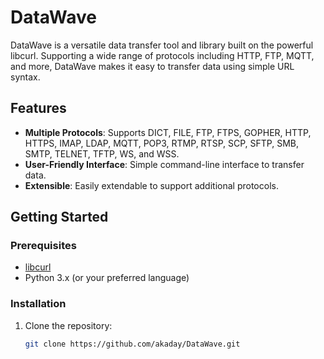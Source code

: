 # DataWave

DataWave is a versatile data transfer tool and library built on the powerful libcurl. Supporting a wide range of protocols including HTTP, FTP, MQTT, and more, DataWave makes it easy to transfer data using simple URL syntax.

## Features

- **Multiple Protocols**: Supports DICT, FILE, FTP, FTPS, GOPHER, HTTP, HTTPS, IMAP, LDAP, MQTT, POP3, RTMP, RTSP, SCP, SFTP, SMB, SMTP, TELNET, TFTP, WS, and WSS.
- **User-Friendly Interface**: Simple command-line interface to transfer data.
- **Extensible**: Easily extendable to support additional protocols.

## Getting Started

### Prerequisites

- [libcurl](https://curl.se/libcurl/)
- Python 3.x (or your preferred language)

### Installation

1. Clone the repository:
   ```bash
   git clone https://github.com/akaday/DataWave.git
